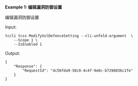 **Example 1: 编辑漏洞防御设置**

编辑漏洞防御设置

Input: 

```
tccli tcss ModifyVulDefenceSetting --cli-unfold-argument  \
    --Scope 1 \
    --IsEnabled 1
```

Output: 
```
{
    "Response": {
        "RequestId": "dc56fda9-58c8-4c4f-9e8c-b7296836c1fe"
    }
}
```

